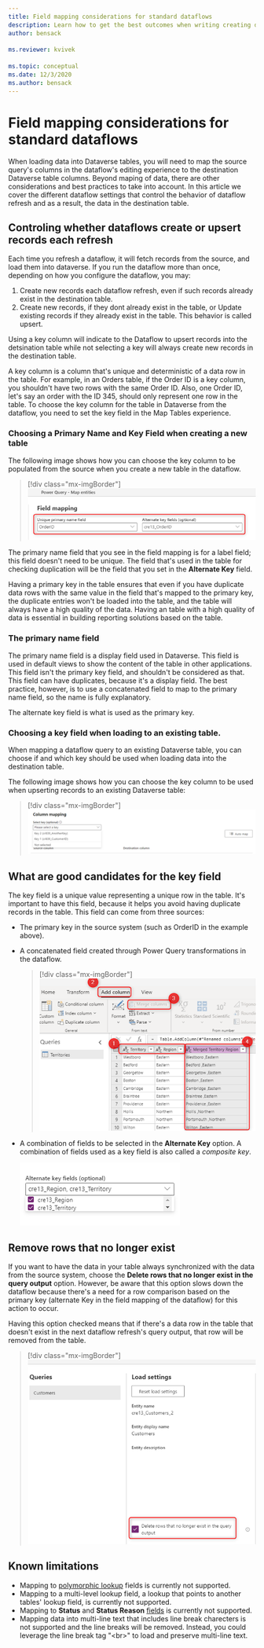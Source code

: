 ```yaml
---
title: Field mapping considerations for standard dataflows
description: Learn how to get the best outcomes when writing creating dataflows that write their output to Dataverse
author: bensack

ms.reviewer: kvivek

ms.topic: conceptual
ms.date: 12/3/2020
ms.author: bensack
---
```


# Field mapping considerations for standard dataflows

When loading data into Dataverse tables, you will need to map the source query's columns in the dataflow's editing experience to the destination Dataverse table columns. Beyond maping of data, there are other considerations and best practices to take into account. In this article we cover the different dataflow settings that control the behavior of dataflow refresh and as a result, the data in the destination table.

## Controling whether dataflows create or upsert records each refresh

Each time you refresh a dataflow, it will fetch records from the source, and load them into dataverse. If you run the dataflow more than once, depending on how you configure the dataflow, you may:
1. Create new records each dataflow refresh, even if such records already exist in the destination table.
2. Create new records, if they dont already exist in the table, or Update existing records if they already exist in the table. This behavior is called upsert. 

Using a key column will indicate to the Dataflow to upsert records into the detsination table while not selecting a key will always create new records in the destination table. 

A key column is a column that's unique and deterministic of a data row in the table. For example, in an Orders table, if the Order ID is a key column, you shouldn't have two rows with the same Order ID. Also, one Order ID, let's say an order with the ID 345, should only represent one row in the table. To choose the key column for the table in Dataverse from the dataflow, you need to set the key field in the Map Tables experience.

### Choosing a Primary Name and Key Field when creating a new table

The following image shows how you can choose the key column to be populated from the source when you create a new table in the dataflow.

> [!div class="mx-imgBorder"]
> ![Primary key and the alternate key are the same.](media/PKAKsame.png)

The primary name field that you see in the field mapping is for a label field; this field doesn't need to be unique. The field that's used in the table for checking duplication will be the field that you set in the **Alternate Key** field.

Having a primary key in the table ensures that even if you have duplicate data rows with the same value in the field that's mapped to the primary key, the duplicate entries won't be loaded into the table, and the table will always have a high quality of the data. Having an table with a high quality of data is essential in building reporting solutions based on the table.

### The primary name field

The primary name field is a display field used in Dataverse. This field is used in default views to show the content of the table in other applications. This field isn't the primary key field, and shouldn't be considered as that. This field can have duplicates, because it's a display field. The best practice, however, is to use a concatenated field to map to the primary name field, so the name is fully explanatory.

The alternate key field is what is used as the primary key.

### Choosing a key field when loading to an existing table.

When mapping a dataflow query to an existing Dataverse table, you can choose if and which key should be used when loading data into the destination table.

The following image shows how you can choose the key column to be used when upserting records to an existing Dataverse table: 

> [!div class="mx-imgBorder"]
> ![Selecting a key to upsert data into Dataverse tables.](media/MultiAK.png)


## What are good candidates for the key field

The key field is a unique value representing a unique row in the table. It's important to have this field, because it helps you avoid having duplicate records in the table. This field can come from three sources:

- The primary key in the source system (such as OrderID in the example above).

- A concatenated field created through Power Query transformations in the dataflow. 

  > [!div class="mx-imgBorder"]
  > ![Merging columns to create a concatenated unique column.](media/MergeColumnsDataflow.png)

- A combination of fields to be selected in the **Alternate Key** option. A combination of fields used as a key field is also called a *composite key*.

  ![Creating a composite key through field mapping.](media/CompositeKeyMapping.png)

## Remove rows that no longer exist

If you want to have the data in your table always synchronized with the data from the source system, choose the **Delete rows that no longer exist in the query output** option. However, be aware that this option slows down the dataflow because there's a need for a row comparison based on the primary key (alternate Key in the field mapping of the dataflow) for this action to occur.

Having this option checked means that if there's a data row in the table that doesn't exist in the next dataflow refresh's query output, that row will be removed from the table.


> [!div class="mx-imgBorder"]
> ![Delete rows that no longer exists.](media/DeleteRowsNotExist.png)

## Known limitations
 
- Mapping to [polymorphic lookup](/powerapps/maker/canvas-apps/working-with-references#polymorphic-lookups) fields is currently not supported.
- Mapping to a multi-level lookup field, a lookup that points to another tables' lookup field, is currently not supported.
- Mapping to **Status** and **Status Reason** [fields](/powerapps/developer/data-platform/define-custom-state-model-transitions#what-is-the-state-model) is currently not supported.
- Mapping data into multi-line text that includes line break charecters is not supported and the line breaks will be removed. Instead, you could leverage the line break tag "\<br\>" to load and preserve multi-line text.  
